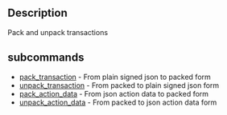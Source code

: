 ## Description
Pack and unpack transactions

## subcommands
- [pack_transaction](#pack_transaction) - From plain signed json to packed form
- [unpack_transaction](#unpack_transaction) - From packed to plain signed json form
- [pack_action_data](#pack_action_data-1) - From json action data to packed form
- [unpack_action_data](#unpack_action_data) - From packed to json action data form